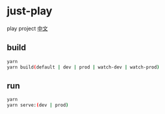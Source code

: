 # just-play

play project
[中文](./README_CN.md)

## build
  
  ```bash
  yarn
  yarn build(default | dev | prod | watch-dev | watch-prod)
  ```

## run
  
  ```bash
  yarn
  yarn serve:(dev | prod)
  ```
